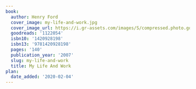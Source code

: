 ```yaml
---
book:
  author: Henry Ford
  cover_image: my-life-and-work.jpg
  cover_image_url: https://i.gr-assets.com/images/S/compressed.photo.goodreads.com/books/1348806627l/1122054.jpg
  goodreads: '1122054'
  isbn10: '1420928198'
  isbn13: '9781420928198'
  pages: '140'
  publication_year: '2007'
  slug: my-life-and-work
  title: My Life And Work
plan:
  date_added: '2020-02-04'
---
```

